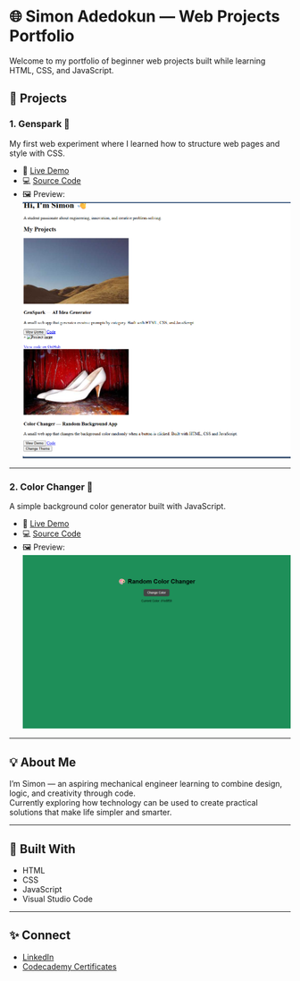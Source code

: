 # 🌐 Simon Adedokun — Web Projects Portfolio

Welcome to my portfolio of beginner web projects built while learning HTML, CSS, and JavaScript.

## 🚀 Projects

### 1. Genspark 🌟
My first web experiment where I learned how to structure web pages and style with CSS.
- 🔗 [Live Demo](https://simonade01.github.io/genspark/)
- 💻 [Source Code](https://github.com/Simonade01/genspark)
- 🖼️ Preview:  
  ![Screenshot](genspark-screenshot.png)

---

### 2. Color Changer 🎨
A simple background color generator built with JavaScript.
- 🔗 [Live Demo](https://simonade01.github.io/color-changer/)
- 💻 [Source Code](https://github.com/Simonade01/color-changer)
- 🖼️ Preview:  
  ![Screenshot](color-changer-screenshot.png)

---

## 💡 About Me
I’m Simon — an aspiring mechanical engineer learning to combine design, logic, and creativity through code.  
Currently exploring how technology can be used to create practical solutions that make life simpler and smarter.

---

## 🧰 Built With
- HTML
- CSS
- JavaScript
- Visual Studio Code

---

## ✨ Connect
- [LinkedIn](#)
- [Codecademy Certificates](#)
